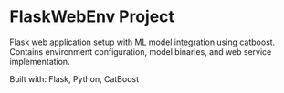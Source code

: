 # FlaskWebEnv Project 

Flask web application setup with ML model integration using catboost. 
Contains environment configuration, model binaries, and web service implementation.

Built with: Flask, Python, CatBoost
